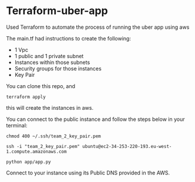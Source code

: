 # Terraform-uber-app

Used Terraform to automate the process of running the uber app using aws 

The main.tf had instructions to create the following:
- 1 Vpc 
- 1 public and 1 private subnet
- Instances within those subnets 
- Security groups for those instances
- Key Pair

You can clone this repo, and 

`terraform apply`

this will create the instances in aws.

You can connect to the public instance and follow the steps below in your terminal:

`chmod 400 ~/.ssh/team_2_key_pair.pem`

`ssh -i "team_2_key_pair.pem" ubuntu@ec2-34-253-220-193.eu-west-1.compute.amazonaws.com`

`python app/app.py`

Connect to your instance using its Public DNS provided in the AWS.
 
